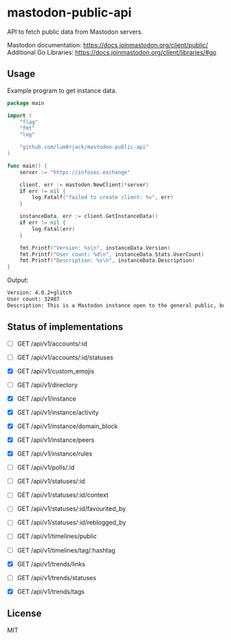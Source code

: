 # mastodon-public-api
API to fetch public data from Mastodon servers.

Mastodon documentation: https://docs.joinmastodon.org/client/public/
Additional Go Libraries: https://docs.joinmastodon.org/client/libraries/#go

## Usage

Example program to get instance data.

```go
package main

import (
	"flag"
	"fmt"
	"log"

	"github.com/lum8rjack/mastodon-public-api"
)

func main() {
	server := "https://infosec.exchange"

	client, err := mastodon.NewClient(*server)
	if err != nil {
		log.Fatalf("failed to create client: %v", err)
	}

	instanceData, err := client.GetInstanceData()
	if err != nil {
		log.Fatal(err)
	}

	fmt.Printf("Version: %s\n", instanceData.Version)
	fmt.Printf("User count: %d\n", instanceData.Stats.UserCount)
	fmt.Printf("Description: %s\n", instanceData.Description)
}
```

Output:
```bash
Version: 4.0.2+glitch
User count: 32487
Description: This is a Mastodon instance open to the general public, but may contain more than the usual amount of IT security discussions.
```

## Status of implementations

* [ ] GET /api/v1/accounts/:id
* [ ] GET /api/v1/accounts/:id/statuses
* [x] GET /api/v1/custom_emojis
* [ ] GET /api/v1/directory
* [x] GET /api/v1/instance
* [x] GET /api/v1/instance/activity
* [x] GET /api/v1/instance/domain_block
* [x] GET /api/v1/instance/peers
* [x] GET /api/v1/instance/rules
* [ ] GET /api/v1/polls/:id
* [ ] GET /api/v1/statuses/:id
* [ ] GET /api/v1/statuses/:id/context
* [ ] GET /api/v1/statuses/:id/favourited_by
* [ ] GET /api/v1/statuses/:id/reblogged_by
* [ ] GET /api/v1/timelines/public
* [ ] GET /api/v1/timelines/tag/:hashtag
* [x] GET /api/v1/trends/links
* [ ] GET /api/v1/trends/statuses
* [x] GET /api/v1/trends/tags


## License

MIT
